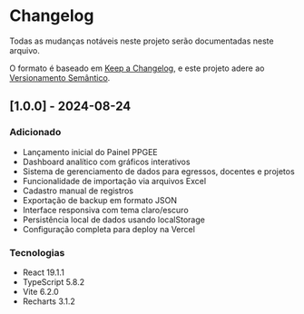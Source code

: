 # Changelog

Todas as mudanças notáveis neste projeto serão documentadas neste arquivo.

O formato é baseado em [Keep a Changelog](https://keepachangelog.com/pt-BR/1.0.0/),
e este projeto adere ao [Versionamento Semântico](https://semver.org/lang/pt-BR/spec/v2.0.0.html).

## [1.0.0] - 2024-08-24

### Adicionado
- Lançamento inicial do Painel PPGEE
- Dashboard analítico com gráficos interativos
- Sistema de gerenciamento de dados para egressos, docentes e projetos
- Funcionalidade de importação via arquivos Excel
- Cadastro manual de registros
- Exportação de backup em formato JSON
- Interface responsiva com tema claro/escuro
- Persistência local de dados usando localStorage
- Configuração completa para deploy na Vercel

### Tecnologias
- React 19.1.1
- TypeScript 5.8.2
- Vite 6.2.0
- Recharts 3.1.2